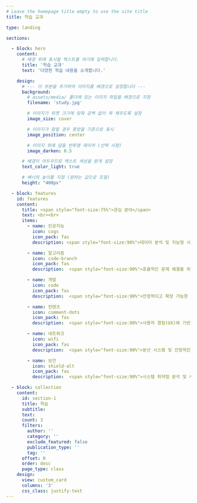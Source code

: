 ```yaml
---
# Leave the homepage title empty to use the site title
title: 학습 교과

type: landing

sections:

  - block: hero
    content:
      # 배경 위에 표시될 텍스트를 여기에 입력합니다.
      title: '학습 교과'
      text: '다양한 학습 내용을 소개합니다.'

    design:
      # --- 이 부분을 추가하여 이미지를 배경으로 설정합니다 ---
      background:
        # assets/media/ 폴더에 있는 이미지 파일을 배경으로 지정
        filename: 'study.jpg'

        # 이미지가 위젯 크기에 맞춰 공백 없이 꽉 채우도록 설정
        image_size: cover

        # 이미지가 잘릴 경우 중앙을 기준으로 표시
        image_position: center

        # 이미지 위에 덮을 반투명 레이어 (선택 사항)
        image_darken: 0.5

      # 배경이 어두우므로 텍스트 색상을 밝게 설정
      text_color_light: true

      # 배너의 높이를 지정 (원하는 값으로 조절)
      height: "400px"

  - block: features
    id: features
    content:
      title: <span style="font-size:75%">관심 분야</span>
      text: <br><br>
      items:
        - name: 인공지능
          icon: cogs
          icon_pack: fas
          description: <span style="font-size:90%">데이터 분석 및 지능형 시스템 구축을 위한 머신러닝 기술 연구 및 적용</span><br><br>

        - name: 알고리즘
          icon: code-branch
          icon_pack: fas
          description:  <span style="font-size:90%">효율적인 문제 해결을 위한 자료구조 및 알고리즘 설계</span><br><br>

        - name: 개발
          icon: code
          icon_pack: fas
          description:  <span style="font-size:90%">안정적이고 확장 가능한 웹/앱 서비스 개발 및 소프트웨어 아키텍처 설계</span><br><br>

        - name: 컨텐츠
          icon: comment-dots
          icon_pack: fas
          description:  <span style="font-size:90%">사용자 경험(UX)에 기반한 창의적인 인터랙티브 콘텐츠 기획 및 제작</span><br><br>

        - name: 네트워크
          icon: wifi
          icon_pack: fas
          description:  <span style="font-size:90%">분산 시스템 및 안정적인 서비스 통신을 위한 네트워크 프로토콜 이해</span><br><br>

        - name: 보안
          icon: shield-alt
          icon_pack: fas
          description:  <span style="font-size:90%">시스템 취약점 분석 및 시큐어 코딩을 통한 견고한 소프트웨어 보안 구축</span><br><br>

  - block: collection
    content:
      id: section-1
      title: 학습
      subtitle:
      text:
      count: 3
      filters:
        author: ''
        category: ''
        exclude_featured: false
        publication_type: ''
        tag: ''
      offset: 0
      order: desc
      page_type: class
    design:
      view: custom_card
      columns: '3'
      css_class: justify-text
---
```

